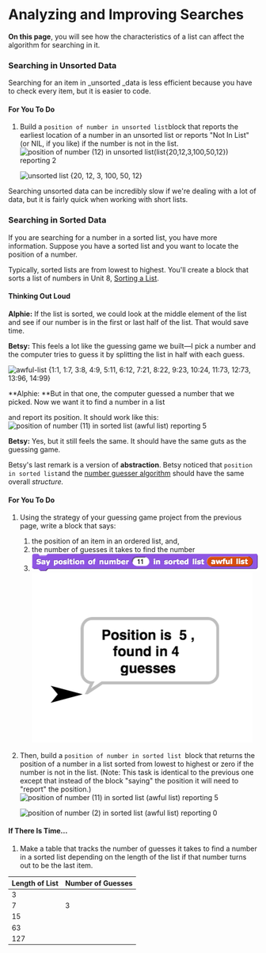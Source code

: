 # Analyzing and Improving Searches

**On this page**, you will see how the characteristics of a list can affect the algorithm for searching in it.

### Searching in Unsorted Data

Searching for an item in \_unsorted \_data is less efficient because you have to check every item, but it is easier to code.

#### For You To Do

1. Build a `position of number in unsorted list`block that reports the earliest location of a number in an unsorted list or reports "Not In List" \(or NIL, if you like\) if the number is not in the list. ![](https://bjc.edc.org/bjc-r/img/5-algorithms/position-of-number-12-in-unsorted-list-reporting-2.png "position of number \(12\) in unsorted list\(list{20,12,3,100,50,12}\) reporting 2")

   ![](https://bjc.edc.org/bjc-r/img/5-algorithms/unsorted-list.png "unsorted list {20, 12, 3, 100, 50, 12}")

Searching unsorted data can be incredibly slow if we're dealing with a lot of data, but it is fairly quick when working with short lists.

### Searching in Sorted Data

If you are searching for a number in a sorted list, you have more information. Suppose you have a sorted list and you want to locate the position of a number.

Typically, sorted lists are from lowest to highest. You'll create a block that sorts a list of numbers in Unit 8, [Sorting a List](https://bjc.edc.org/bjc-r/cur/programming/8-recursive-reporters/2-sorting/1-sorting-a-list.html?topic=nyc_bjc%2F7-recursive-reporters.topic&course=bjc4nyc.html&novideo&noassignment).

#### Thinking Out Loud

**Alphie:**  If the list is sorted, we could look at the middle element of the list and see if our number is in the first or last half of the list. That would save time.

**Betsy:** This feels a lot like the guessing game we built—I pick a number and the computer tries to guess it by splitting the list in half with each guess.

![](https://bjc.edc.org/bjc-r/img/5-algorithms/awful-list-indexed.png "awful-list {1:1, 1:7, 3:8, 4:9, 5:11, 6:12, 7:21, 8:22, 9:23, 10:24, 11:73, 12:73, 13:96, 14:99}")

**Alphie: **But in that one, the computer guessed a number that we picked. Now we want it to find a number in a list

and report its position. It should work like this:![](https://bjc.edc.org/bjc-r/img/5-algorithms/position-of-number-11-in-sorted-list-awful-list.png "position of number \(11\) in sorted list \(awful list\) reporting 5")

**Betsy:** Yes, but it still feels the same. It should have the same guts as the guessing game.

Betsy's last remark is a version of **abstraction**. Betsy noticed that `position in sorted list`and the [number guesser algorithm](https://bjc.edc.org/bjc-r/cur/programming/5-algorithms/1-searching-lists/1-sorted-lists.html?topic=nyc_bjc%2F5-algorithms.topic&course=bjc4nyc.html&novideo&noassignment) should have the same overall _structure._

#### For You To Do

1. Using the strategy of your guessing game project from the previous page, write a block that says:

   1. the position of an item in an ordered list, and,
   2. the number of guesses it takes to find the number
   3. ![](/blocks/saypos11.png)![](/assets/sayposresponse.png)

2. Then, build a `position of number in sorted list `block that returns the position of a number in a list sorted from lowest to highest or zero if the number is not in the list. \(Note: This task is identical to the previous one except that instead of the block "saying" the position it will need to "report" the position.\) ![](https://bjc.edc.org/bjc-r/img/5-algorithms/position-of-number-11-in-sorted-list-awful-list.png "position of number \(11\) in sorted list \(awful list\) reporting 5")

   ![](https://bjc.edc.org/bjc-r/img/5-algorithms/position-of-number-2-in-sorted-list-awful-list.png "position of number \(2\) in sorted list \(awful list\)  reporting 0")

#### If There Is Time...

1. Make a table that tracks the number of guesses it takes to find a number in a sorted list depending on the length of the list if that number turns out to be the last item.

| Length of List | Number of Guesses |
| :--- | :--- |
| 3 |  |
| 7 | 3 |
| 15 |  |
| 63 |  |
| 127 |  |



